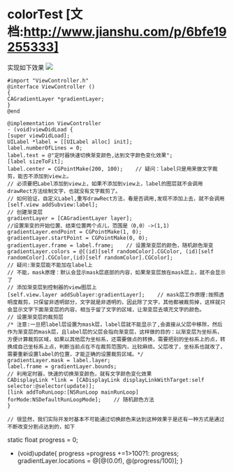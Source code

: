 # colorTest [文档:http://www.jianshu.com/p/6bfe19255333]
 实现如下效果
![](http://upload-images.jianshu.io/upload_images/1488115-9e6e41b64c297024.gif?imageMogr2/auto-orient/strip)
```
#import "ViewController.h"
@interface ViewController ()
{
CAGradientLayer *gradientLayer;
}
@end
```
```
@implementation ViewController
- (void)viewDidLoad {
[super viewDidLoad];
UILabel *label = [[UILabel alloc] init];
label.numberOfLines = 0;
label.text = @"定时器快速切换渐变颜色,达到文字颜色变化效果";
[label sizeToFit];
label.center = CGPointMake(200, 100);    // 疑问：label只是用来做文字裁剪，能否不添加到view上。
// 必须要把Label添加到view上，如果不添加到view上，label的图层就不会调用drawRect方法绘制文字，也就没有文字裁剪了。
// 如何验证，自定义Label,重写drawRect方法，看是否调用,发现不添加上去，就不会调用
[self.view addSubview:label];    
// 创建渐变层
gradientLayer = [CAGradientLayer layer];
//设置渐变的开始位置、结束位置两个点儿，范围是（0,0）->(1,1)
gradientLayer.endPoint = CGPointMake(1, 0);
gradientLayer.startPoint = CGPointMake(0, 0);
gradientLayer.frame = label.frame;    // 设置渐变层的颜色，随机颜色渐变
gradientLayer.colors = @[(id)[self randomColor].CGColor, (id)[self randomColor].CGColor,(id)[self randomColor].CGColor];    
// 疑问:渐变层能不能加在label上
// 不能，mask原理：默认会显示mask层底部的内容，如果渐变层放在mask层上，就不会显示了
// 添加渐变层到控制器的view图层上
[self.view.layer addSublayer:gradientLayer];    // mask层工作原理:按照透明度裁剪，只保留非透明部分，文字就是非透明的，因此除了文字，其他都被裁剪掉，这样就只会显示文字下面渐变层的内容，相当于留了文字的区域，让渐变层去填充文字的颜色。
// 设置渐变层的裁剪层
/* 注意:一旦把label层设置为mask层，label层就不能显示了,会直接从父层中移除，然后作为渐变层的mask层，且label层的父层会指向渐变层，这样做的目的：以渐变层为坐标系，方便计算裁剪区域，如果以其他层为坐标系，还需要做点的转换，需要把别的坐标系上的点，转换成自己坐标系上点，判断当前点在不在裁剪范围内，比较麻烦。父层改了，坐标系也就改了，需要重新设置label的位置，才能正确的设置裁剪区域。*/
gradientLayer.mask = label.layer; 
label.frame = gradientLayer.bounds;    
// 利用定时器，快速的切换渐变颜色，就有文字颜色变化效果
CADisplayLink *link = [CADisplayLink displayLinkWithTarget:self selector:@selector(update)];
[link addToRunLoop:[NSRunLoop mainRunLoop] forMode:NSDefaultRunLoopMode];    // 随机颜色方法
}

// 很显然，我们实际开发时基本不可能通过切换颜色来达到这种效果于是还有一种方式是通过不断改变分割点达到的，如下
```
static float progress = 0;
- (void)update{
progress =progress +=1>100?1: progress;
gradientLayer.locations = @[@(0.0f), @(progress/100)];
}
```
